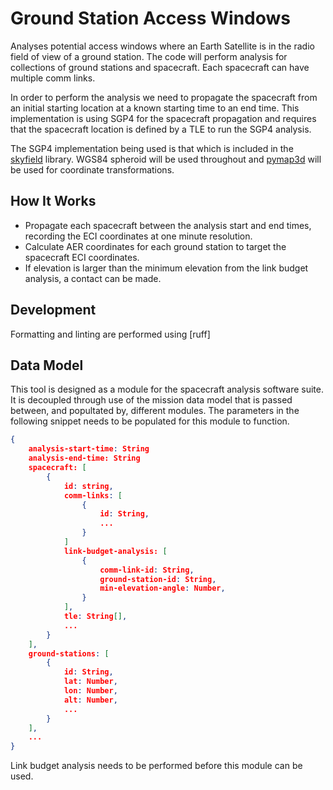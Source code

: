 # Ground Station Access Windows

Analyses potential access windows where an Earth Satellite is in the radio field of view of a ground station. The code will perform analysis for collections of ground stations and spacecraft. Each spacecraft can have multiple comm links.

In order to perform the analysis we need to propagate the spacecraft from an initial starting location at a known starting time to an end time. This implementation is using SGP4 for the spacecraft propagation and requires that the spacecraft location is defined by a TLE to run the SGP4 analysis.

The SGP4 implementation being used is that which is included in the [skyfield](https://github.com/skyfielders/python-skyfield) library. WGS84 spheroid will be used throughout and [pymap3d](https://pypi.org/project/pymap3d/) will be used for coordinate transformations.

## How It Works

* Propagate each spacecraft between the analysis start and end times, recording the ECI coordinates at one minute resolution.
* Calculate AER coordinates for each ground station to target the spacecraft ECI coordinates.
* If elevation is larger than the minimum elevation from the link budget analysis, a contact can be made.

## Development

Formatting and linting are performed using [ruff]

## Data Model

This tool is designed as a module for the spacecraft analysis software suite. It is decoupled through use of the mission data model that is passed between, and popultated by, different modules. The parameters in the following snippet needs to be populated for this module to function.

```json
{
    analysis-start-time: String
    analysis-end-time: String
    spacecraft: [
        {
            id: string,
            comm-links: [
                {
                    id: String,
                    ...
                }
            ]
            link-budget-analysis: [
                {
                    comm-link-id: String,
                    ground-station-id: String,
                    min-elevation-angle: Number,
                }
            ],
            tle: String[],
            ...
        }
    ],
    ground-stations: [
        {
            id: String,
            lat: Number,
            lon: Number,
            alt: Number,
            ...
        }
    ],
    ...
}
```

Link budget analysis needs to be performed before this module can be used.